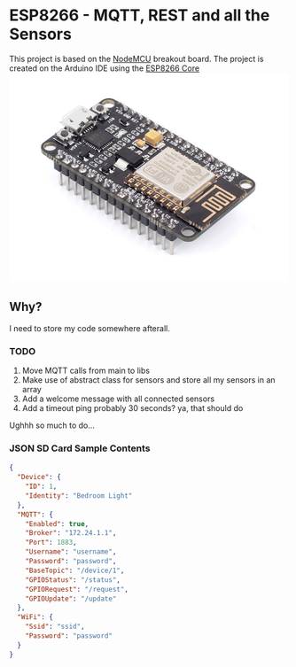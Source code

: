 # ESP8266 - MQTT, REST and all the Sensors
This project is based on the [NodeMCU](https://github.com/nodemcu/nodemcu-firmware) breakout board. The project is created on the Arduino IDE using the [ESP8266 Core](https://github.com/esp8266/Arduino)
![Alt](https://raw.githubusercontent.com/JannieBunny/Arduino/master/docs/nodemcu.jpg "NodeMCU")

## Why?

I need to store my code somewhere afterall.

### TODO

1. Move MQTT calls from main to libs
2. Make use of abstract class for sensors and store all my sensors in an array
3. Add a welcome message with all connected sensors
4. Add a timeout ping probably 30 seconds? ya, that should do

Ughhh so much to do...

### JSON SD Card Sample Contents

```json
{
  "Device": {
    "ID": 1,
    "Identity": "Bedroom Light"
  },
  "MQTT": {
    "Enabled": true,
    "Broker": "172.24.1.1",
    "Port": 1883,
    "Username": "username",
    "Password": "password",
    "BaseTopic": "/device/1",
    "GPIOStatus": "/status",
    "GPIORequest": "/request",
    "GPIOUpdate": "/update"
  },
  "WiFi": {
    "Ssid": "ssid",
    "Password": "password"
  }
}
```